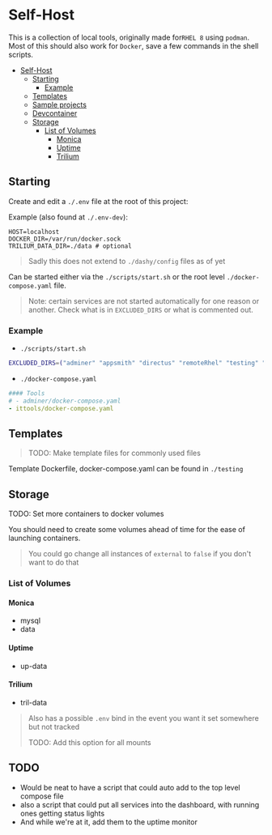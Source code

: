# Self-Host

This is a collection of local tools, originally made for`RHEL 8` using `podman`. Most of this should also work for `Docker`, save a few commands in the shell scripts.

- [Self-Host](#self-host)
  - [Starting](#starting)
    - [Example](#example)
  - [Templates](#templates)
  - [Sample projects](#sample-projects)
  - [Devcontainer](#devcontainer)
  - [Storage](#storage)
    - [List of Volumes](#list-of-volumes)
      - [Monica](#monica)
      - [Uptime](#uptime)
      - [Trilium](#trilium)

## Starting

Create and edit a `./.env` file at the root of this project:

Example (also found at `./.env-dev`):

```shell
HOST=localhost
DOCKER_DIR=/var/run/docker.sock
TRILIUM_DATA_DIR=./data # optional
```

> Sadly this does not extend to `./dashy/config` files as of yet

Can be started either via the `./scripts/start.sh` or the root level `./docker-compose.yaml` file.

> Note: certain services are not started automatically for one reason or another. Check what is in `EXCLUDED_DIRS` or what is commented out.

### Example

- `./scripts/start.sh`

```bash
EXCLUDED_DIRS=("adminer" "appsmith" "directus" "remoteRhel" "testing" "wordle")
```

- `./docker-compose.yaml`

```yaml
#### Tools
# - adminer/docker-compose.yaml
- ittools/docker-compose.yaml
```

## Templates

> TODO: Make template files for commonly used files

Template Dockerfile, docker-compose.yaml can be found in `./testing`

## Storage

TODO: Set more containers to docker volumes

You should need to create some volumes ahead of time for the ease of launching containers.

> You could go change all instances of `external` to `false` if you don't want to do that

### List of Volumes

#### Monica

- mysql
- data

#### Uptime

- up-data

#### Trilium

- tril-data

> Also has a possible `.env` bind in the event you want it set somewhere but not tracked
>
> TODO: Add this option for all mounts

## TODO

- Would be neat to have a script that could auto add to the top level compose file
- also a script that could put all services into the dashboard, with running ones getting status lights
- And while we're at it, add them to the uptime monitor
